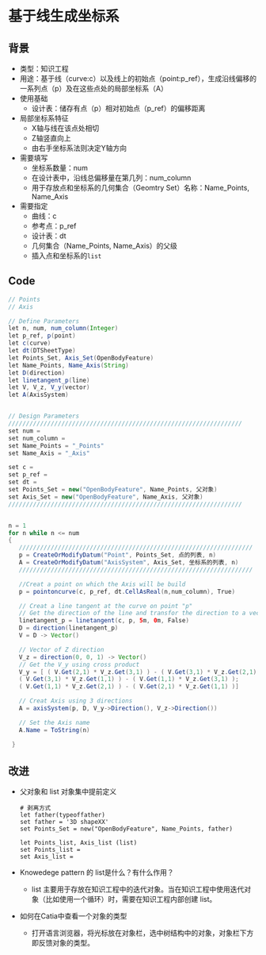 
# 基于线生成坐标系

## 背景

- 类型：知识工程
- 用途：基于线（curve:c）以及线上的初始点（point:p_ref），生成沿线偏移的一系列点（p）及在这些点处的局部坐标系（A）
- 使用基础
  - 设计表：储存有点（p）相对初始点（p_ref）的偏移距离
- 局部坐标系特征
  - X轴与线在该点处相切
  - Z轴竖直向上
  - 由右手坐标系法则决定Y轴方向
- 需要填写
  - 坐标系数量：num
  - 在设计表中，沿线总偏移量在第几列：num_column
  - 用于存放点和坐标系的几何集合（Geomtry Set）名称：Name_Points, Name_Axis
- 需要指定
  - 曲线：c
  - 参考点：p_ref
  - 设计表：dt
  - 几何集合（Name_Points, Name_Axis）的父级
  - 插入点和坐标系的`list`


## Code

```java
// Points
// Axis

// Define Parameters
let n, num, num_column(Integer)
let p_ref, p(point)
let c(curve)
let dt(DTSheetType)
let Points_Set, Axis_Set(OpenBodyFeature)
let Name_Points, Name_Axis(String)
let D(direction)
let linetangent_p(line)
let V, V_z, V_y(vector)
let A(AxisSystem)


// Design Parameters
//////////////////////////////////////////////////////////////////
set num =
set num_column =
set Name_Points = "_Points"
set Name_Axis = "_Axis"

set c =
set p_ref =
set dt =
set Points_Set = new("OpenBodyFeature", Name_Points, 父对象)
set Axis_Set = new("OpenBodyFeature", Name_Axis, 父对象)
//////////////////////////////////////////////////////////////////


n = 1
for n while n <= num
{
   //////////////////////////////////////////////////////////////////
   p = CreateOrModifyDatum("Point", Points_Set, 点的列表, n)
   A = CreateOrModifyDatum("AxisSystem", Axis_Set, 坐标系的列表, n)
   //////////////////////////////////////////////////////////////////

   //Creat a point on which the Axis will be build
   p = pointoncurve(c, p_ref, dt.CellAsReal(n,num_column), True)

   // Creat a line tangent at the curve on point "p"
   // Get the direction of the line and transfor the direction to a vector
   linetangent_p = linetangent(c, p, 5m, 0m, False)
   D = direction(linetangent_p)
   V = D -> Vector()

   // Vector of Z direction
   V_z = direction(0, 0, 1) -> Vector()
   // Get the V_y using cross product
   V_y = [ ( V.Get(2,1) * V_z.Get(3,1) ) - ( V.Get(3,1) * V_z.Get(2,1) );
   ( V.Get(3,1) * V_z.Get(1,1) ) - ( V.Get(1,1) * V_z.Get(3,1) );
   ( V.Get(1,1) * V_z.Get(2,1) ) - ( V.Get(2,1) * V_z.Get(1,1) )]

   // Creat Axis using 3 directions
   A = axisSystem(p, D, V_y->Direction(), V_z->Direction())

   // Set the Axis name
   A.Name = ToString(n)

 }

```



## 改进
- 父对象和 list 对象集中提前定义
    ```
    # 剥离方式
    let father(typeoffather)
    set father = '3D shapeXX'
    set Points_Set = new("OpenBodyFeature", Name_Points, father)

    let Points_list, Axis_list (list)
    set Points_list =
    set Axis_list =
    ```
- Knowedege pattern 的 list是什么？有什么作用？
  - list 主要用于存放在知识工程中的迭代对象。当在知识工程中使用迭代对象（比如使用一个循环）时，需要在知识工程内部创建 list。
  
- 如何在Catia中查看一个对象的类型
  - 打开语言浏览器，将光标放在对象栏，选中树结构中的对象，对象栏下方即反馈对象的类型。
